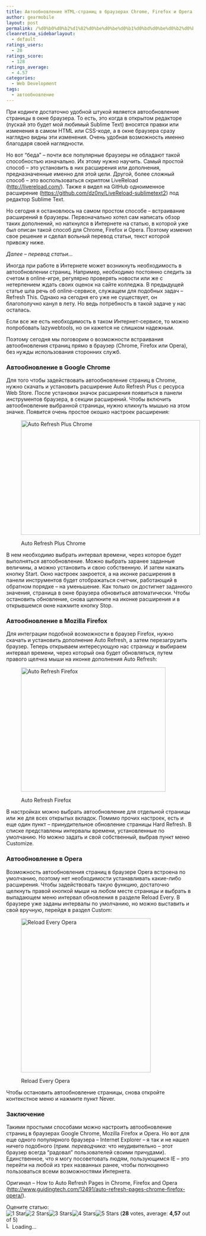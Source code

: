 ```yaml
---
title: Автообновление HTML-страниц в браузерах Chrome, Firefox и Opera
author: gearmobile
layout: post
permalink: /%d0%b0%d0%b2%d1%82%d0%be%d0%be%d0%b1%d0%bd%d0%be%d0%b2%d0%bb%d0%b5%d0%bd%d0%b8%d0%b5-html-%d1%81%d1%82%d1%80%d0%b0%d0%bd%d0%b8%d1%86-%d0%b2-%d0%b1%d1%80%d0%b0%d1%83%d0%b7%d0%b5%d1%80%d0%b0%d1%85-chrom/
cleanretina_sidebarlayout:
  - default
ratings_users:
  - 28
ratings_score:
  - 128
ratings_average:
  - 4.57
categories:
  - Web Development
tags:
  - автообновление
---
```

При кодинге достаточно удобной штукой является автообновление страницы в окне браузера. То есть, это когда в открытом редакторе (пускай это будет мой любимый Sublime Text) вносятся правки или изменения в самом HTML или CSS-коде, а в окне браузера сразу наглядно видны эти изменения. Очень удобная возможность именно благодаря своей наглядности.

Но вот &#8220;беда&#8221; &#8211; почти все популярные браузеры не обладают такой способностью изначально. Их этому нужно научить. Самый простой способ &#8211; это установить в них расширения или дополнения, предназначенные именно для этой цели. Другой, более сложный способ &#8211; это воспользоваться скриптом LiveReload (http://livereload.com/). Также я видел на GitHub одноименное расширение (https://github.com/dz0ny/LiveReload-sublimetext2) под редактор Sublime Text.

Но сегодня я остановлюсь на самом простом способе &#8211; встраивание расширений в браузеры. Первоначально хотел сам написать обзор таких дополнений, но наткнулся в Интернете на статью, в которой уже был описан такой способ для Chrome, Firefox и Opera. Поэтому изменил свое решение и сделал вольный перевод статьи, текст которой привожу ниже.

*Далее &#8211; перевод статьи&#8230;*

Иногда при работе в Интернете может возникнуть необходимость в автообновлении страниц. Например, необходимо постоянно следить за счетом в online-игре, регулярно проверять новости или же с нетерпением ждать своих оценок на сайте колледжа. В предыдущей статье шла речь об online-сервисе, служащем для подобных задач &#8211; Refresh This. Однако на сегодня его уже не существует, он благополучно канул в лету. Но ведь потребность в такой задаче у нас осталась.

Если все же есть необходимость в таком Интернет-сервисе, то можно попробовать lazywebtools, но он кажется не слишком надежным.

Поэтому сегодня мы поговорим о возможности встраивания автообновления страниц прямо в браузер (Chrome, Firefox или Opera), без нужды использования сторонних служб.

### Автообновление в Google Chrome

Для того чтобы задействовать автообновление страниц в Chrome, нужно скачать и установить расширение Auto Refresh Plus с ресурса Web Store. После установки значок расширения появиться в панели инструментов браузера, в секции расширений. Чтобы включить автообновление выбранной страницы, нужно кликнуть мышью на этом значке. Появится очень простое окошко настроек расширения:<figure id="attachment_219" style="width: 482px;" class="wp-caption aligncenter">

[<img src="http://localhost:7788/third/wp-content/uploads/2013/11/auto-refresh-plus-chrome.png" alt="Auto Refresh Plus Chrome" width="482" height="308" class="size-full wp-image-219" />][1]<figcaption class="wp-caption-text">Auto Refresh Plus Chrome</figcaption></figure> 

В нем необходимо выбрать интервал времени, через которое будет выполняться автообновление. Можно выбрать заранее заданные величины, а можно установить и свою собственную. И затем нажать кнопку Start. Окно настроек закроется, а на иконке расширения в панели инструментов будет отображаться счетчик, работающий в обратном порядке &#8211; на уменьшение. Как только он достигнет заданного значения, страница в окне браузера обновиться автоматически. Чтобы остановить обновление, снова щелкните на иконке расширения и в открывшемся окне нажмите кнопку Stop.

### Автообновление в Mozilla Firefox

Для интеграции подобной возможности в браузер Firefox, нужно скачать и установить дополнение Auto Refresh, а затем перезагрузить браузер. Теперь открываем интересующую нас страницу и выбираем интервал времени, через который она будет обновляться, путем правого щелчка мыши на иконке дополнения Auto Refresh:<figure id="attachment_220" style="width: 389px;" class="wp-caption aligncenter">

[<img src="http://localhost:7788/third/wp-content/uploads/2013/11/auto-refresh-firefox.png" alt="Auto Refresh Firefox" width="389" height="334" class="size-full wp-image-220" />][2]<figcaption class="wp-caption-text">Auto Refresh Firefox</figcaption></figure> 

В настройках можно выбрать автообновление для отдельной страницы или же для всех открытых вкладок. Помимо прочих настроек, есть и еще один пункт &#8211; принудительное обновление страницы Hard Refresh. В списке представлены интервалы времени, установленные по умолчанию. Но можно задать и свой собственный, выбрав пункт меню Customize.

### Автообновление в Opera

Возможность автообновления страниц в браузере Opera встроена по умолчанию, поэтому нет необходимости устанавливать какие-либо расширения. Чтобы задействовать такую функцию, достаточно щелкнуть правой кнопкой мыши на любом месте страницы и выбрать в выпадающем меню интервал обновления в разделе Reload Every. В браузере уже заданы интервалы по умолчанию, но можно выставить и свой вручную, перейдя в раздел Custom:<figure id="attachment_221" style="width: 349px;" class="wp-caption aligncenter">

[<img src="http://localhost:7788/third/wp-content/uploads/2013/11/reload-every-opera.png" alt="Reload Every Opera" width="349" height="414" class="size-full wp-image-221" />][3]<figcaption class="wp-caption-text">Reload Every Opera</figcaption></figure> 

Чтобы остановить автообновление страницы, снова откройте контекстное меню и нажмите пункт Never.

### Заключение

Такими простыми способами можно настроить автообновление страниц в браузерах Google Chrome, Mozilla Firefox и Opera. Но вот для еще одного популярного браузера &#8211; Internet Explorer &#8211; я так и не нашел ничего подобного (*прим. переводчика*: что неудивительно &#8211; этот браузер всегда &#8220;радовал&#8221; пользователей своими причудами). Единственное, что я могу посоветовать людям, пользующимся IE &#8211; это перейти на любой из трех названных ранее, чтобы полноценно пользоваться всеми возможностями Интернета.

Оригинал &#8211; How to Auto Refresh Pages in Chrome, Firefox and Opera (http://www.guidingtech.com/12491/auto-refresh-pages-chrome-firefox-opera/).

Оцените статью:  
<span id="post-ratings-218" class="post-ratings" data-nonce="cbc588013c"><img id="rating_218_1" src="http://localhost:7788/third/wp-content/plugins/wp-postratings/images/stars_crystal/rating_on.gif" alt="1 Star" title="1 Star" onmouseover="current_rating(218, 1, '1 Star');" onmouseout="ratings_off(4.6, 5, 0);" onclick="rate_post();" onkeypress="rate_post();" style="cursor: pointer; border: 0px;" /><img id="rating_218_2" src="http://localhost:7788/third/wp-content/plugins/wp-postratings/images/stars_crystal/rating_on.gif" alt="2 Stars" title="2 Stars" onmouseover="current_rating(218, 2, '2 Stars');" onmouseout="ratings_off(4.6, 5, 0);" onclick="rate_post();" onkeypress="rate_post();" style="cursor: pointer; border: 0px;" /><img id="rating_218_3" src="http://localhost:7788/third/wp-content/plugins/wp-postratings/images/stars_crystal/rating_on.gif" alt="3 Stars" title="3 Stars" onmouseover="current_rating(218, 3, '3 Stars');" onmouseout="ratings_off(4.6, 5, 0);" onclick="rate_post();" onkeypress="rate_post();" style="cursor: pointer; border: 0px;" /><img id="rating_218_4" src="http://localhost:7788/third/wp-content/plugins/wp-postratings/images/stars_crystal/rating_on.gif" alt="4 Stars" title="4 Stars" onmouseover="current_rating(218, 4, '4 Stars');" onmouseout="ratings_off(4.6, 5, 0);" onclick="rate_post();" onkeypress="rate_post();" style="cursor: pointer; border: 0px;" /><img id="rating_218_5" src="http://localhost:7788/third/wp-content/plugins/wp-postratings/images/stars_crystal/rating_half.gif" alt="5 Stars" title="5 Stars" onmouseover="current_rating(218, 5, '5 Stars');" onmouseout="ratings_off(4.6, 5, 0);" onclick="rate_post();" onkeypress="rate_post();" style="cursor: pointer; border: 0px;" /> (<strong>28</strong> votes, average: <strong>4,57</strong> out of 5)<br /><span class="post-ratings-text" id="ratings_218_text"></span></span><span id="post-ratings-218-loading" class="post-ratings-loading"> <img src="http://localhost:7788/third/wp-content/plugins/wp-postratings/images/loading.gif" width="16" height="16" alt="Loading..." title="Loading..." class="post-ratings-image" />Loading...</span>

 [1]: http://localhost:7788/third/wp-content/uploads/2013/11/auto-refresh-plus-chrome.png
 [2]: http://localhost:7788/third/wp-content/uploads/2013/11/auto-refresh-firefox.png
 [3]: http://localhost:7788/third/wp-content/uploads/2013/11/reload-every-opera.png